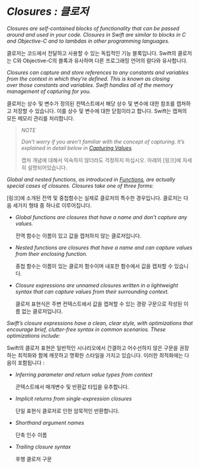 # *Closures : 클로저*

*Closures are self-contained blocks of functionality that can be passed around and used in your code. Closures in Swift are similar to blocks in C and Objective-C and to lambdas in other programming languages.*

클로저는 코드에서 전달하고 사용할 수 있는 독립적인 기능 블록입니다. Swift의 클로저는 C와 Objective-C의 블록과 유사하며 다른 프로그래밍 언어의 람다와 유사합니다.

*Closures can capture and store references to any constants and variables from the context in which they’re defined. This is known as closing over those constants and variables. Swift handles all of the memory management of capturing for you.*

클로저는 상수 및 변수가 정의된 컨텍스트에서 해당 상수 및 변수에 대한 참조를 캡쳐하고 저장할 수 있습니다. 이를 상수 및 변수에 대한 닫힘이라고 합니다. Swift는 캡쳐의 모든 메모리 관리를 처리합니다.

> *NOTE*
> 
> *Don’t worry if you aren’t familiar with the concept of capturing. It’s explained in detail below in [Capturing Values](https://docs.swift.org/swift-book/LanguageGuide/Closures.html#ID103).*
> 
> 캡처 개념에 대해서 익숙하지 않더라도 걱정하지 마십시오. 아래의 [링크]에 자세히 설명되어있습니다.

*Global and nested functions, as introduced in [Functions](https://docs.swift.org/swift-book/LanguageGuide/Functions.html), are actually special cases of closures. Closures take one of three forms:*

[링크]에 소개된 전역 및 중첩함수는 실제로 클로저의 특수한 경우입니다. 클로저는 다음 세가지 형태 중 하나로 이루어집니다.

- *Global functions are closures that have a name and don’t capture any values.*
  
  전역 함수는 이름이 있고 값을 캡처하지 않는 클로저입니다.

- *Nested functions are closures that have a name and can capture values from their enclosing function.*
  
  중첩 함수는 이름이 있는 클로저 함수이며 내포한 함수에서 값을 캡처할 수 있습니다.

- *Closure expressions are unnamed closures written in a lightweight syntax that can capture values from their surrounding context.*
  
  클로저 표현식은 주변 컨텍스트에서 값을 캡쳐할 수 있는 경량 구문으로 작성된 이름 없는 클로저입니다.

*Swift’s closure expressions have a clean, clear style, with optimizations that encourage brief, clutter-free syntax in common scenarios. These optimizations include:*

Swift의 클로저 표현은 일반적인 시나리오에서 간결하고 어수선하지 않은 구문을 권장하는 최적화와 함께 깨끗하고 명확한 스타일을 가지고 있습니다. 이러한 최적화에는 다음이 포함됩니다 :

- *Inferring parameter and return value types from context*
  
  콘텍스트에서 매개변수 및 반환값 타입을 유추합니다.

- *Implicit returns from single-expression closures*
  
  단일 표현식 클로저로 인한 암묵적인 반환합니다.

- *Shorthand argument names*
  
  단축 인수 이름

- *Trailing closure syntax*
  
  후행 클로저 구문


